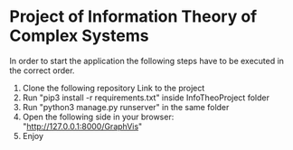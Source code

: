 # Project of Information Theory of Complex Systems

In order to start the application the following steps
have to be executed in the correct order.

1. Clone the following repository Link to the project
2. Run "pip3 install -r requirements.txt" inside InfoTheoProject folder
3. Run "python3 manage.py runserver" in the same folder
4. Open the following side in your browser: "http://127.0.0.1:8000/GraphVis"
5. Enjoy
